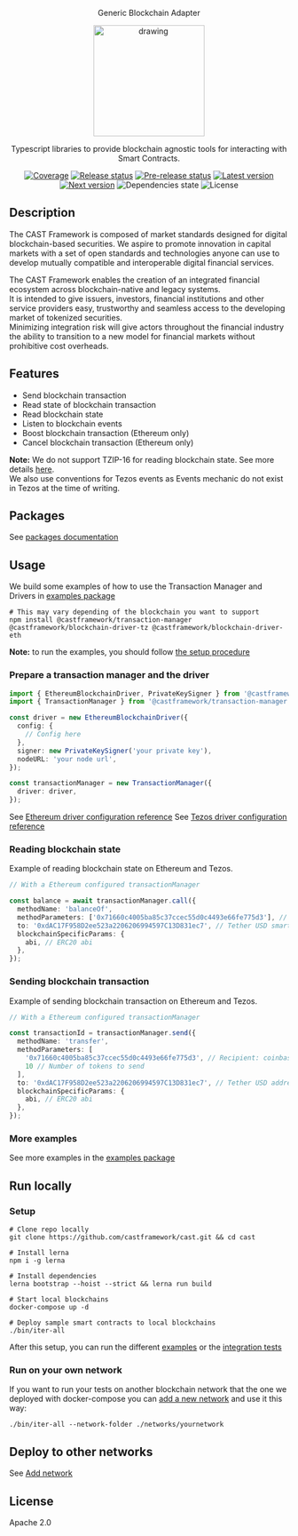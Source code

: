 <p align="center">
  Generic Blockchain Adapter
</p>

<p align="center">
  <img src="https://www.cast-framework.com/wp-content/themes/forge-framework/img/logo-cast-w.svg" alt="drawing" width="200"/>
</p>


<p align="center">Typescript libraries to provide blockchain agnostic tools for interacting with Smart Contracts.</p>
<p align="center">
  <a href="https://codecov.io/gh/castframework/cast" target="_blank"><img alt="Coverage" src="https://codecov.io/gh/castframework/cast/branch/main/graph/badge.svg?token=3NKA7YJ31D" /></a>
  <a href="https://github.com/castframework/cast/actions/workflows/release.yml" target="_blank"><img alt="Release status" src="https://github.com/castframework/cast/actions/workflows/release.yml/badge.svg" /></a>
  <a href="https://github.com/castframework/cast/actions/workflows/main.yml" target="_blank"><img alt="Pre-release status" src="https://github.com/castframework/cast/actions/workflows/main.yml/badge.svg" /></a>
  <a href="https://www.npmjs.com/package/@castframework/transaction-manager" target="_blank"><img alt="Latest version"src="https://img.shields.io/npm/v/@castframework/transaction-manager/latest" /></a>
  <a href="https://www.npmjs.com/package/@castframework/transaction-manager" target="_blank"><img alt="Next version" src="https://img.shields.io/npm/v/@castframework/transaction-manager/next"></a>
  <img alt="Dependencies state" src="https://img.shields.io/librariesio/github/castframework/cast">
  <img alt="License" src="https://img.shields.io/github/license/castframework/cast">
</p>

## Description

The CAST Framework is composed of market standards designed for digital blockchain-based securities. We aspire to promote innovation in capital markets with a set of open standards and technologies anyone can use to develop mutually compatible and interoperable digital financial services.


The CAST Framework enables the creation of an integrated financial ecosystem across blockchain-native and legacy systems.  
It is intended to give issuers, investors, financial institutions and other service providers easy, trustworthy and seamless access to the developing market of tokenized securities.  
Minimizing integration risk will give actors throughout the financial industry the ability to transition to a new model for financial markets without prohibitive cost overheads.

## Features

- Send blockchain transaction
- Read state of blockchain transaction
- Read blockchain state
- Listen to blockchain events
- Boost blockchain transaction (Ethereum only)
- Cancel blockchain transaction (Ethereum only)

**Note:** We do not support TZIP-16 for reading blockchain state. See more details [here](./packages/cast/blockchain-driver-tz/README.md#view-mappers).  
We also use conventions for Tezos events as Events mechanic do not exist in Tezos at the time of writing.

## Packages

See [packages documentation](./packages/cast)

## Usage

We build some examples of how to use the Transaction Manager and Drivers in [examples package](./packages/cast/examples)

```shell
# This may vary depending of the blockchain you want to support
npm install @castframework/transaction-manager @castframework/blockchain-driver-tz @castframework/blockchain-driver-eth
```

**Note:** to run the examples, you should follow [the setup procedure](./README.md#run-locally)


### Prepare a transaction manager and the driver

```typescript
import { EthereumBlockchainDriver, PrivateKeySigner } from '@castframework/blockchain-driver-eth';
import { TransactionManager } from '@castframework/transaction-manager';

const driver = new EthereumBlockchainDriver({
  config: {
    // Config here
  },
  signer: new PrivateKeySigner('your private key'),
  nodeURL: 'your node url',
});

const transactionManager = new TransactionManager({
  driver: driver,
});
```

See [Ethereum driver configuration reference](./packages/cast/blockchain-driver-eth#configuration)
See [Tezos driver configuration reference](./packages/cast/blockchain-driver-tz#configuration)


### Reading blockchain state

Example of reading blockchain state on Ethereum and Tezos.

```typescript
// With a Ethereum configured transactionManager

const balance = await transactionManager.call({
  methodName: 'balanceOf',
  methodParameters: ['0x71660c4005ba85c37ccec55d0c4493e66fe775d3'], // Coinbase address
  to: '0xdAC17F958D2ee523a2206206994597C13D831ec7', // Tether USD smart contract address
  blockchainSpecificParams: {
    abi, // ERC20 abi
  },
});
```

### Sending blockchain transaction

Example of sending blockchain transaction on Ethereum and Tezos.

```typescript
// With a Ethereum configured transactionManager

const transactionId = transactionManager.send({
  methodName: 'transfer',
  methodParameters: [
    '0x71660c4005ba85c37ccec55d0c4493e66fe775d3', // Recipient: coinbase address
    10 // Number of tokens to send
  ],
  to: '0xdAC17F958D2ee523a2206206994597C13D831ec7', // Tether USD address on mainnet
  blockchainSpecificParams: {
    abi, // ERC20 abi
  },
});
```

### More examples

See more examples in the [examples package](./packages/cast/examples)

## Run locally

### Setup

```shell
# Clone repo locally
git clone https://github.com/castframework/cast.git && cd cast 

# Install lerna
npm i -g lerna

# Install dependencies
lerna bootstrap --hoist --strict && lerna run build

# Start local blockchains
docker-compose up -d

# Deploy sample smart contracts to local blockchains
./bin/iter-all
```

After this setup, you can run the different [examples](./packages/cast/examples) or the [integration tests](./packages/cast/testing)

### Run on your own network

If you want to run your tests on another blockchain network that the one we deployed with docker-compose you can [add a new network](docs/add-network.md) and use it this way:
```shell
./bin/iter-all --network-folder ./networks/yournetwork
```


## Deploy to other networks

See [Add network](docs/add-network.md)

## License

Apache 2.0

